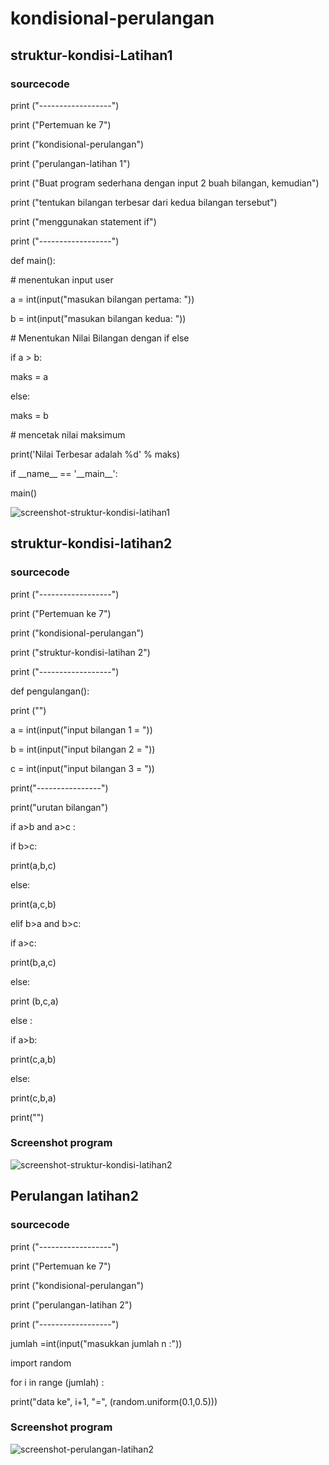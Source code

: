# kondisional-perulangan
## struktur-kondisi-Latihan1

<p>

### sourcecode

<p>    
<p> print ("------------------")
<p> print ("Pertemuan ke 7")
<p> print ("kondisional-perulangan")
<p> print ("perulangan-latihan 1")
<p> print ("Buat program sederhana dengan input 2 buah bilangan, kemudian")
<p> print ("tentukan bilangan terbesar dari kedua bilangan tersebut")
<p> print ("menggunakan statement if")
<p> print ("------------------")

<p> def main():
    
<p>     # menentukan input user
<p>     a = int(input("masukan bilangan pertama: "))
<p>     b = int(input("masukan bilangan kedua: "))
 
<p>      # Menentukan Nilai Bilangan  dengan if else
<p>     if a > b:
<p>         maks = a
<p>     else:
<p>         maks = b
<p>     # mencetak nilai maksimum
<p>     print('Nilai Terbesar adalah %d' % maks)

<p> if __name__ == '__main__':
<p>     main()
<p>
    
![screenshot-struktur-kondisi-latihan1](https://user-images.githubusercontent.com/92582081/142558243-de1bce9b-11d7-42d6-a7ef-5e4b52011c88.PNG)
    
<p>
    
## struktur-kondisi-latihan2
    
<p>
    
### sourcecode
    
<p>
<P> print ("------------------")
<P> print ("Pertemuan ke 7")
<P> print ("kondisional-perulangan")
<P> print ("struktur-kondisi-latihan 2")
<P> print ("------------------")
<P> def pengulangan():
<P>     print ("")
<P> a = int(input("input bilangan  1 = "))
<P> b = int(input("input bilangan  2 = "))
<P> c = int(input("input bilangan  3 = "))   
<P> print("----------------")
<P> print("urutan bilangan")
<P> if a>b and a>c :
<P>     if b>c:
<P>         print(a,b,c)
<P>     else:
<P>         print(a,c,b)
<P> elif b>a and b>c:
<P>     if a>c:
<P>         print(b,a,c)
<P>     else:
<P>         print (b,c,a)
<P> else :
<P>     if a>b:
<P>         print(c,a,b)
<P>     else:
<P>         print(c,b,a)
<P>     print("")    

### Screenshot program
    
<p>
    
![screenshot-struktur-kondisi-latihan2](https://user-images.githubusercontent.com/92582081/142562853-64b75e0a-3019-401b-af6b-b81a55553534.PNG)

<p>
 
## Perulangan latihan2
    
<p>
    
### sourcecode
    
<p> print ("------------------")
<p> print ("Pertemuan ke 7")
<p> print ("kondisional-perulangan")
<p> print ("perulangan-latihan 2")
<p> print ("------------------")
<p> jumlah =int(input("masukkan jumlah n :"))
<p> import random
<p> for i in range (jumlah) :
<p>     print("data ke", i+1, "=", (random.uniform(0.1,0.5)))

### Screenshot program
    
<p>  

![screenshot-perulangan-latihan2](https://user-images.githubusercontent.com/92582081/142565586-5f6d3ae5-372f-41dc-9201-f11e7b979f4e.PNG)

